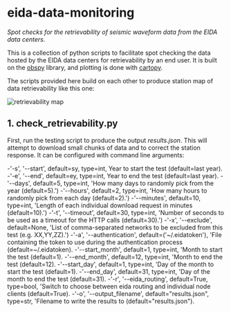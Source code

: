 # eida-data-monitoring
*Spot checks for the retrievability of seismic waveform data from the EIDA data centers.*

This is a collection of python scripts to facilitate spot checking the data hosted by the EIDA data centers for retrievability by an end user.
It is built on the [obspy](https://github.com/obspy/obspy) library, and plotting is done with [cartopy](https://github.com/SciTools/cartopy).

The scripts provided here build on each other to produce station map of data retrievability like this one:

![retrievability map](https://github.com/doukutsu/eida-data-monitoring/blob/main/retrievability_europe.png "retrievability in europe")

## 1. check_retrievability.py

First, run the testing script to produce the output *results.json*. This will attempt to download small chunks of data and to correct the station response. It can be configured with command line arguments:

-'-s', '--start', default=sy, type=int, Year to start the test (default=last year).
-'-e', '--end', default=ey, type=int, Year to end the test (default=last year).
-'--days', default=5, type=int, 'How many days to randomly pick from the year (default=5).')
-'--hours', default=2, type=int, 'How many hours to randomly pick from each day (default=2).')
-'--minutes', default=10, type=int, 'Length of each individual download request in minutes (default=10).')
-'-t', '--timeout', default=30, type=int, 'Number of seconds to be used as a timeout for the HTTP calls (default=30).')
-'-x', '--exclude', default=None, 'List of comma-separated networks to be excluded from this test (e.g. XX,YY,ZZ).')
-'-a', '--authentication', default=('~/.eidatoken'), 'File containing the token to use during the authentication process (default=~/.eidatoken).
-'--start_month', default=1, type=int, 'Month to start the test (default=1).
-'--end_month', default=12, type=int, 'Month to end the test (default=12).
-'--start_day', default=1, type=int, 'Day of the month to start the test (default=1).
-'--end_day', default=31, type=int, 'Day of the month to end the test (default=31).
-'-r', '--eida_routing', default=True, type=bool, 'Switch to choose between eida routing and individual node clients (default=True).
-'-o', '--output_filename', default="results.json", type=str, 'Filename to write the results to (default="results.json").



